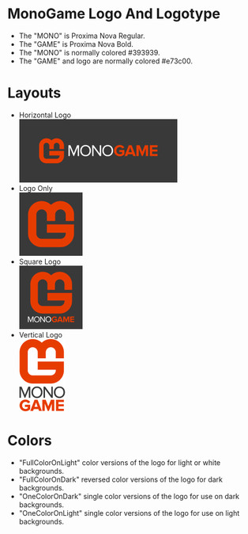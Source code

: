 MonoGame Logo And Logotype
==========================

 - The "MONO" is Proxima Nova Regular.
 - The "GAME" is Proxima Nova Bold.
 - The "MONO" is normally colored #393939.
 - The "GAME" and logo are normally colored #e73c00.


Layouts
=======

 - Horizontal Logo<br><img src="PreviewHorizontalLogo.png?raw=true" />
 - Logo Only<br><img src="PreviewLogoOnly.png?raw=true" />
 - Square Logo<br><img src="PreviewSquareLogo.png?raw=true" />
 - Vertical Logo<br><img src="PreviewVerticalLogo.png?raw=true" />


Colors
======

 - "FullColorOnLight" color versions of the logo for light or white backgrounds.
 - "FullColorOnDark" reversed color versions of the logo for dark backgrounds.
 - "OneColorOnDark" single color versions of the logo for use on dark backgrounds.
 - "OneColorOnLight" single color versions of the logo for use on light backgrounds.
